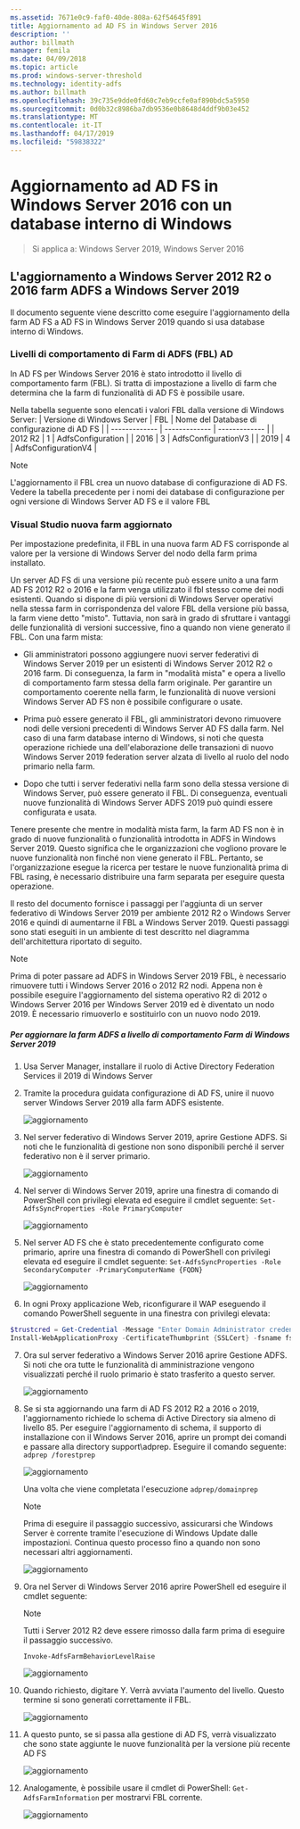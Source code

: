 ```yaml
---
ms.assetid: 7671e0c9-faf0-40de-808a-62f54645f891
title: Aggiornamento ad AD FS in Windows Server 2016
description: ''
author: billmath
manager: femila
ms.date: 04/09/2018
ms.topic: article
ms.prod: windows-server-threshold
ms.technology: identity-adfs
ms.author: billmath
ms.openlocfilehash: 39c735e9dde0fd60c7eb9ccfe0af890bdc5a5950
ms.sourcegitcommit: 0d0b32c8986ba7db9536e0b8648d4ddf9b03e452
ms.translationtype: MT
ms.contentlocale: it-IT
ms.lasthandoff: 04/17/2019
ms.locfileid: "59838322"
---
```

# <a name="upgrading-to-ad-fs-in-windows-server-2016-using-a-wid-database"></a>Aggiornamento ad AD FS in Windows Server 2016 con un database interno di Windows

>Si applica a: Windows Server 2019, Windows Server 2016


## <a name="upgrading-a-windows-server-2012-r2-or-2016-ad-fs-farm-to-windows-server-2019"></a>L'aggiornamento a Windows Server 2012 R2 o 2016 farm ADFS a Windows Server 2019 
Il documento seguente viene descritto come eseguire l'aggiornamento della farm AD FS a AD FS in Windows Server 2019 quando si usa database interno di Windows.  

### <a name="ad-fs-farm-behavior-levels-fbl"></a>Livelli di comportamento di Farm di ADFS (FBL) AD  
In AD FS per Windows Server 2016 è stato introdotto il livello di comportamento farm (FBL). Si tratta di impostazione a livello di farm che determina che la farm di funzionalità di AD FS è possibile usare. 

Nella tabella seguente sono elencati i valori FBL dalla versione di Windows Server:
| Versione di Windows Server  | FBL | Nome del Database di configurazione di AD FS |
| ------------- | ------------- | ------------- |
| 2012 R2  | 1  | AdfsConfiguration |
| 2016  | 3  | AdfsConfigurationV3 |
| 2019  | 4  | AdfsConfigurationV4 |

> [!NOTE]  
> L'aggiornamento il FBL crea un nuovo database di configurazione di AD FS.  Vedere la tabella precedente per i nomi dei database di configurazione per ogni versione di Windows Server AD FS e il valore FBL

### <a name="new-vs-upgraded-farms"></a>Visual Studio nuova farm aggiornato
Per impostazione predefinita, il FBL in una nuova farm AD FS corrisponde al valore per la versione di Windows Server del nodo della farm prima installato.  

Un server AD FS di una versione più recente può essere unito a una farm AD FS 2012 R2 o 2016 e la farm venga utilizzato il fbl stesso come dei nodi esistenti. Quando si dispone di più versioni di Windows Server operativi nella stessa farm in corrispondenza del valore FBL della versione più bassa, la farm viene detto "misto". Tuttavia, non sarà in grado di sfruttare i vantaggi delle funzionalità di versioni successive, fino a quando non viene generato il FBL. Con una farm mista:  

-   Gli amministratori possono aggiungere nuovi server federativi di Windows Server 2019 per un esistenti di Windows Server 2012 R2 o 2016 farm. Di conseguenza, la farm in "modalità mista" e opera a livello di comportamento farm stessa della farm originale. Per garantire un comportamento coerente nella farm, le funzionalità di nuove versioni Windows Server AD FS non è possibile configurare o usate.  

- Prima può essere generato il FBL, gli amministratori devono rimuovere nodi delle versioni precedenti di Windows Server AD FS dalla farm.  Nel caso di una farm database interno di Windows, si noti che questa operazione richiede una dell'elaborazione delle transazioni di nuovo Windows Server 2019 federation server alzata di livello al ruolo del nodo primario nella farm.

-   Dopo che tutti i server federativi nella farm sono della stessa versione di Windows Server, può essere generato il FBL.  Di conseguenza, eventuali nuove funzionalità di Windows Server ADFS 2019 può quindi essere configurata e usata.

Tenere presente che mentre in modalità mista farm, la farm AD FS non è in grado di nuove funzionalità o funzionalità introdotta in ADFS in Windows Server 2019. Questo significa che le organizzazioni che vogliono provare le nuove funzionalità non finché non viene generato il FBL. Pertanto, se l'organizzazione esegue la ricerca per testare le nuove funzionalità prima di FBL rasing, è necessario distribuire una farm separata per eseguire questa operazione.  

Il resto del documento fornisce i passaggi per l'aggiunta di un server federativo di Windows Server 2019 per ambiente 2012 R2 o Windows Server 2016 e quindi di aumentarne il FBL a Windows Server 2019. Questi passaggi sono stati eseguiti in un ambiente di test descritto nel diagramma dell'architettura riportato di seguito.  

> [!NOTE]  
> Prima di poter passare ad ADFS in Windows Server 2019 FBL, è necessario rimuovere tutti i Windows Server 2016 o 2012 R2 nodi. Appena non è possibile eseguire l'aggiornamento del sistema operativo R2 di 2012 o Windows Server 2016 per Windows Server 2019 ed è diventato un nodo 2019. È necessario rimuoverlo e sostituirlo con un nuovo nodo 2019.



##### <a name="to-upgrade-your-ad-fs-farm-to-windows-server-2019-farm-behavior-level"></a>Per aggiornare la farm ADFS a livello di comportamento Farm di Windows Server 2019  

1.  Usa Server Manager, installare il ruolo di Active Directory Federation Services il 2019 di Windows Server 

2.  Tramite la procedura guidata configurazione di AD FS, unire il nuovo server Windows Server 2019 alla farm ADFS esistente.  

    ![aggiornamento](media/Upgrading-to-AD-FS-in-Windows-Server-2016/ADFS_Mixed_1.png)  

3.  Nel server federativo di Windows Server 2019, aprire Gestione ADFS. Si noti che le funzionalità di gestione non sono disponibili perché il server federativo non è il server primario.  

    ![aggiornamento](media/Upgrading-to-AD-FS-in-Windows-Server-2016/ADFS_Mixed_3.png)  

4.  Nel server di Windows Server 2019, aprire una finestra di comando di PowerShell con privilegi elevata ed eseguire il cmdlet seguente: `Set-AdfsSyncProperties -Role PrimaryComputer`

    ![aggiornamento](media/Upgrading-to-AD-FS-in-Windows-Server-2016/ADFS_Mixed_4.png)  

5.  Nel server AD FS che è stato precedentemente configurato come primario, aprire una finestra di comando di PowerShell con privilegi elevata ed eseguire il cmdlet seguente: `Set-AdfsSyncProperties -Role SecondaryComputer -PrimaryComputerName {FQDN} `

    ![aggiornamento](media/Upgrading-to-AD-FS-in-Windows-Server-2016/ADFS_Mixed_5.png)  

6.  In ogni Proxy applicazione Web, riconfigurare il WAP eseguendo il comando PowerShell seguente in una finestra con privilegi elevata:  
```powershell
$trustcred = Get-Credential -Message "Enter Domain Administrator credentials"
Install-WebApplicationProxy -CertificateThumbprint {SSLCert} -fsname fsname -FederationServiceTrustCredential $trustcred  
```

7.  Ora sul server federativo a Windows Server 2016 aprire Gestione ADFS. Si noti che ora tutte le funzionalità di amministrazione vengono visualizzati perché il ruolo primario è stato trasferito a questo server.  

    ![aggiornamento](media/Upgrading-to-AD-FS-in-Windows-Server-2016/ADFS_Mixed_6.png)  

8.  Se si sta aggiornando una farm di AD FS 2012 R2 a 2016 o 2019, l'aggiornamento richiede lo schema di Active Directory sia almeno di livello 85.  Per eseguire l'aggiornamento di schema, il supporto di installazione con il Windows Server 2016, aprire un prompt dei comandi e passare alla directory support\adprep. Eseguire il comando seguente:  `adprep /forestprep`

    ![aggiornamento](media/Upgrading-to-AD-FS-in-Windows-Server-2016/ADFS_Mixed_7.png)  

    Una volta che viene completata l'esecuzione `adprep/domainprep`
    >[!NOTE]
    >Prima di eseguire il passaggio successivo, assicurarsi che Windows Server è corrente tramite l'esecuzione di Windows Update dalle impostazioni. Continua questo processo fino a quando non sono necessari altri aggiornamenti. 
    > 
    
    ![aggiornamento](media/Upgrading-to-AD-FS-in-Windows-Server-2016/ADFS_Mixed_8.png)  

9. Ora nel Server di Windows Server 2016 aprire PowerShell ed eseguire il cmdlet seguente:
    >[!NOTE]
    > Tutti i Server 2012 R2 deve essere rimosso dalla farm prima di eseguire il passaggio successivo.
 
    `Invoke-AdfsFarmBehaviorLevelRaise`  

    ![aggiornamento](media/Upgrading-to-AD-FS-in-Windows-Server-2016/ADFS_Mixed_9.png)  

10. Quando richiesto, digitare Y. Verrà avviata l'aumento del livello. Questo termine si sono generati correttamente il FBL.  

    ![aggiornamento](media/Upgrading-to-AD-FS-in-Windows-Server-2016/ADFS_Mixed_10.png)  

11. A questo punto, se si passa alla gestione di AD FS, verrà visualizzato che sono state aggiunte le nuove funzionalità per la versione più recente AD FS 

    ![aggiornamento](media/Upgrading-to-AD-FS-in-Windows-Server-2016/ADFS_Mixed_12.png)  

13. Analogamente, è possibile usare il cmdlet di PowerShell: `Get-AdfsFarmInformation` per mostrarvi FBL corrente.  

    ![aggiornamento](media/Upgrading-to-AD-FS-in-Windows-Server-2016/ADFS_Mixed_13.png)  
    

